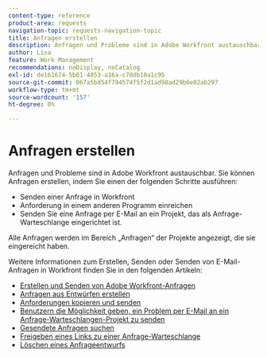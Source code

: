 ```yaml
---
content-type: reference
product-area: requests
navigation-topic: requests-navigation-topic
title: Anfragen erstellen
description: Anfragen und Probleme sind in Adobe Workfront austauschbar. Sie können Anfragen erstellen, indem Sie eine Anfrage in Workfront senden, eine Anfrage in einem anderen Programm senden oder eine Anfrage per E-Mail an ein Projekt senden, das als Anfrage-Warteschlange eingerichtet ist.
author: Lisa
feature: Work Management
recommendations: noDisplay, noCatalog
exl-id: de161674-5b61-4853-a16a-c70db10a1c95
source-git-commit: 067a5bd54f794574f5f2d1ad98ad29b6e02ab297
workflow-type: tm+mt
source-wordcount: '157'
ht-degree: 0%

---
```


# Anfragen erstellen

<!--
{{highlighted-preview}}
-->

Anfragen und Probleme sind in Adobe Workfront austauschbar. Sie können Anfragen erstellen, indem Sie einen der folgenden Schritte ausführen:

* Senden einer Anfrage in Workfront
* Anforderung in einem anderen Programm einreichen
* Senden Sie eine Anfrage per E-Mail an ein Projekt, das als Anfrage-Warteschlange eingerichtet ist.

Alle Anfragen werden im Bereich „Anfragen“ der Projekte angezeigt, die sie eingereicht haben.

Weitere Informationen zum Erstellen, Senden oder Senden von E-Mail-Anfragen in Workfront finden Sie in den folgenden Artikeln:

* [Erstellen und Senden von Adobe Workfront-Anfragen](../../../manage-work/requests/create-requests/create-submit-requests.md)
* [Anfragen aus Entwürfen erstellen](../../../manage-work/requests/create-requests/create-requests-from-drafts.md)
* [Anforderungen kopieren und senden](../../../manage-work/requests/create-requests/copy-and-submit-requests.md)
* [Benutzern die Möglichkeit geben, ein Problem per E-Mail an ein Anfrage-Warteschlangen-Projekt zu senden](../../../manage-work/requests/create-requests/enable-email-issues-into-projects.md)
* [Gesendete Anfragen suchen](../../../manage-work/requests/create-requests/locate-submitted-requests.md)
* [Freigeben eines Links zu einer Anfrage-Warteschlange](../../../manage-work/requests/create-requests/share-link-to-request-queue.md)
* [Löschen eines Anfrageentwurfs](../../../manage-work/requests/create-requests/delete-request-draft.md)
